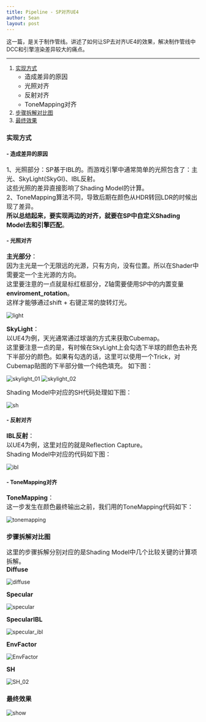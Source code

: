 ```yaml
---
title: Pipeline - SP对齐UE4
author: Sean
layout: post
---
```

这一篇，是关于制作管线。讲述了如何让SP去对齐UE4的效果，解决制作管线中DCC和引擎渲染差异较大的痛点。

****

1. [实现方式](#实现方式)
    - <font size="3">造成差异的原因</font>
    - <font size="3">光照对齐</font>
    - <font size="3">反射对齐</font>
    - <font size="3">ToneMapping对齐</font>
2. [步骤拆解对比图](#步骤拆解对比图)
3. [最终效果](#最终效果)

### 实现方式  

#### - 造成差异的原因
<font size="3">
  1、光照部分：SP基于IBL的。而游戏引擎中通常简单的光照包含了：主光、SkyLight(SkyGI)、IBL反射。<br>
    这些光照的差异直接影响了Shading Model的计算。<br>
  2、ToneMapping算法不同，导致后期在颜色从HDR转回LDR的时候出现了差异。<br>
  <b>所以总结起来，要实现两边的对齐，就要在SP中自定义Shading Model去和引擎匹配</b>。<br>
</font>
  
  
#### - 光照对齐
<font size="3">
  <b>主光部分</b>：<br>
    因为主光是一个无限远的光源，只有方向，没有位置。所以在Shader中需要定一个主光源的方向。<br>
    这里要注意的一点就是标红框部分，Z轴需要使用SP中的内置变量<b>enviroment_rotation</b>。<br>
    这样才能够通过shift + 右键正常的旋转灯光。
</font>

  ![light](https://user-images.githubusercontent.com/106949238/174303014-22c91c23-d35b-4f4f-b7fe-450af25db4d2.png)

<font size="3">
  <b>SkyLight</b>：<br>
    以UE4为例，天光通常通过球谐的方式来获取Cubemap。<br>
    这里要注意一点的是，有时候在SkyLight上会勾选下半球的颜色去补充下半部分的颜色。如果有勾选的话，这里可以使用一个Trick，对Cubemap贴图的下半部分做一个纯色填充。
    如下图：<br>
</font>

  ![skylight_01](https://user-images.githubusercontent.com/106949238/174304444-8e1acac0-6a04-4697-a8e0-6451da72b850.png)
  ![skylight_02](https://user-images.githubusercontent.com/106949238/174304809-2cca1415-1880-41ba-8cf4-5a3d8b1f1f44.png)

<font size="3">
  Shading Model中对应的SH代码处理如下图：<br>
</font>

  ![sh](https://user-images.githubusercontent.com/106949238/174305059-37de2768-7254-4063-99f6-adb0f428936e.png)

#### - 反射对齐
<font size="3">
  <b>IBL反射</b>：<br>
    以UE4为例，这里对应的就是Reflection Capture。<br>
    Shading Model中对应的代码如下图：<br>
</font>

  ![ibl](https://user-images.githubusercontent.com/106949238/174305530-5dfc962a-27f6-496b-8751-e616dd7d1a8c.png)

#### - ToneMapping对齐
<font size="3">
  <b>ToneMapping</b>：<br>
    这一步发生在颜色最终输出之前，我们用的ToneMapping代码如下：<br>
</font>

  ![tonemapping](https://user-images.githubusercontent.com/106949238/174306868-339052e2-f18d-42d0-9c9c-2bed72d9dd16.png)  

### 步骤拆解对比图
<font size="3">
  这里的步骤拆解分别对应的是Shading Model中几个比较关键的计算项拆解。<br>
</font>
<font size="3">
  <b>Diffuse</b><br>
</font>

  ![diffuse](https://user-images.githubusercontent.com/106949238/174308439-8335b9f2-f270-4ff3-85f6-d292a079bff0.png)

<font size="3">
  <b>Specular</b><br>
</font>

  ![specular](https://user-images.githubusercontent.com/106949238/174308552-d67356e7-53f5-4b27-a163-499323de081c.png)
  
<font size="3">
  <b>SpecularIBL</b><br>
</font>

  ![specular_ibl](https://user-images.githubusercontent.com/106949238/174308704-b4313c4d-898c-4096-bee1-1624162f9ecf.png)

<font size="3">
  <b>EnvFactor</b><br>
</font>

  ![EnvFactor](https://user-images.githubusercontent.com/106949238/174308880-539d78b2-0c80-41a8-9007-794cc8cba3c7.png)

<font size="3">
  <b>SH</b><br>
</font>

  ![SH_02](https://user-images.githubusercontent.com/106949238/174308919-0132e67e-d3be-41ca-bda5-d04693513c0d.png)

### 最终效果

  ![show](https://user-images.githubusercontent.com/106949238/174309072-6995407b-fd74-4c4c-86df-692f979580ee.png)

